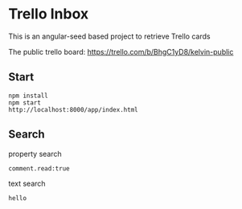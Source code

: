 # Trello Inbox

This is an angular-seed based project to retrieve Trello cards

The public trello board:
https://trello.com/b/BhgC1yD8/kelvin-public



## Start
```
npm install
npm start
http://localhost:8000/app/index.html
```


## Search
property search
```
comment.read:true
```
text search
```
hello
```